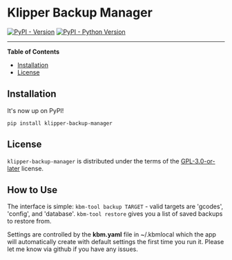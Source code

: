 # Klipper Backup Manager

[![PyPI - Version](https://img.shields.io/pypi/v/klipper-backup-manager.svg)](https://pypi.org/project/klipper-backup-manager)
[![PyPI - Python Version](https://img.shields.io/pypi/pyversions/klipper-backup-manager.svg)](https://pypi.org/project/klipper-backup-manager)

-----

**Table of Contents**

- [Installation](#installation)
- [License](#license)

## Installation
It's now up on PyPI!

```console
pip install klipper-backup-manager 
```

## License

`klipper-backup-manager` is distributed under the terms of the [GPL-3.0-or-later](https://spdx.org/licenses/GPL-3.0-or-later.html) license.

## How to Use

The interface is simple:
`kbm-tool backup TARGET` - valid targets are 'gcodes', 'config', and 'database'.
`kbm-tool restore` gives you a list of saved backups to restore from.

Settings are controlled by the **kbm.yaml** file in ~/.kbmlocal which the app will automatically create with default settings the first time you run it. Please let me know via github if you have any issues.
